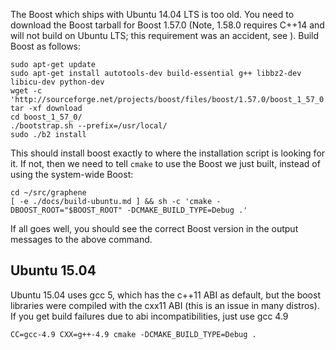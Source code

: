 
The Boost which ships with Ubuntu 14.04 LTS is too old.  You need to download the Boost tarball for Boost 1.57.0
(Note, 1.58.0 requires C++14 and will not build on Ubuntu LTS; this requirement was an accident, see ).  Build Boost as follows:

    sudo apt-get update
    sudo apt-get install autotools-dev build-essential g++ libbz2-dev libicu-dev python-dev
    wget -c 'http://sourceforge.net/projects/boost/files/boost/1.57.0/boost_1_57_0.tar.bz2/download'
    tar -xf download
    cd boost_1_57_0/
    ./bootstrap.sh --prefix=/usr/local/
    sudo ./b2 install

This should install boost exactly to where the installation script is looking for it. If not, then
we need to tell `cmake` to use the Boost we just built, instead of using the system-wide Boost:

    cd ~/src/graphene
    [ -e ./docs/build-ubuntu.md ] && sh -c 'cmake -DBOOST_ROOT="$BOOST_ROOT" -DCMAKE_BUILD_TYPE=Debug .'

If all goes well, you should see the correct Boost version in the output messages to the above command.

## Ubuntu 15.04
Ubuntu 15.04 uses gcc 5, which has the c++11 ABI as default, but the boost libraries were compiled with the cxx11 ABI (this is an issue in many distros). If you get build failures due to abi incompatibilities, just use gcc 4.9

    CC=gcc-4.9 CXX=g++-4.9 cmake -DCMAKE_BUILD_TYPE=Debug .
